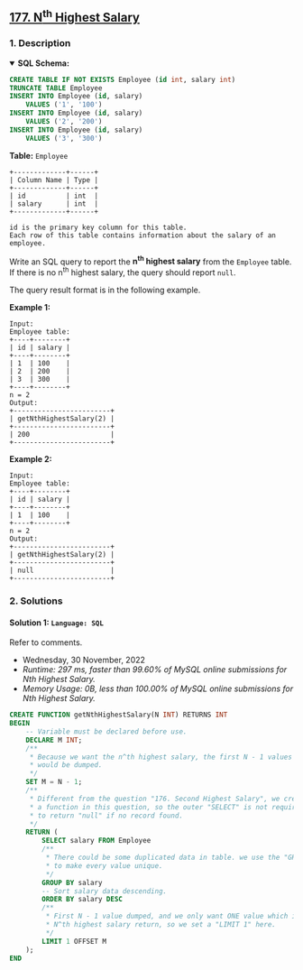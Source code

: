 ## [177. N<sup>th</sup> Highest Salary](https://leetcode.com/problems/nth-highest-salary/)

### 1. Description

<details open>
    <summary><b>SQL Schema:</b></summary>

```sql
CREATE TABLE IF NOT EXISTS Employee (id int, salary int)
TRUNCATE TABLE Employee
INSERT INTO Employee (id, salary)
    VALUES ('1', '100')
INSERT INTO Employee (id, salary)
    VALUES ('2', '200')
INSERT INTO Employee (id, salary)
    VALUES ('3', '300')
```

</details>

**Table:** `Employee`

```
+-------------+------+
| Column Name | Type |
+-------------+------+
| id          | int  |
| salary      | int  |
+-------------+------+

id is the primary key column for this table.
Each row of this table contains information about the salary of an employee.
```

Write an SQL query to report the **n<sup>th</sup> highest salary** from the `Employee` table. If there is no n<sup>th</sup> highest salary, the query should report `null`.

The query result format is in the following example.

**Example 1:**

```
Input:
Employee table:
+----+--------+
| id | salary |
+----+--------+
| 1  | 100    |
| 2  | 200    |
| 3  | 300    |
+----+--------+
n = 2
Output:
+------------------------+
| getNthHighestSalary(2) |
+------------------------+
| 200                    |
+------------------------+
```

**Example 2:**

```
Input:
Employee table:
+----+--------+
| id | salary |
+----+--------+
| 1  | 100    |
+----+--------+
n = 2
Output:
+------------------------+
| getNthHighestSalary(2) |
+------------------------+
| null                   |
+------------------------+
```

### 2. Solutions

#### Solution 1: `Language: SQL`

Refer to comments.

- Wednesday, 30 November, 2022
- *Runtime: 297 ms, faster than 99.60% of MySQL online submissions for Nth Highest Salary.*
- *Memory Usage: 0B, less than 100.00% of MySQL online submissions for Nth Highest Salary.*

```sql
CREATE FUNCTION getNthHighestSalary(N INT) RETURNS INT
BEGIN
    -- Variable must be declared before use.
    DECLARE M INT;
    /**
     * Because we want the n^th highest salary, the first N - 1 values
     * would be dumped.
     */
    SET M = N - 1;
    /**
     * Different from the question "176. Second Highest Salary", we create
     * a function in this question, so the outer "SELECT" is not required
     * to return "null" if no record found.
     */
    RETURN (
        SELECT salary FROM Employee
        /**
         * There could be some duplicated data in table. we use the "GROUP BY"
         * to make every value unique.
         */
        GROUP BY salary
        -- Sort salary data descending.
        ORDER BY salary DESC
        /**
         * First N - 1 value dumped, and we only want ONE value which is the
         * N^th highest salary return, so we set a "LIMIT 1" here.
         */
        LIMIT 1 OFFSET M
    );
END
```
